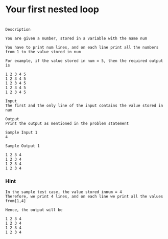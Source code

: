 # Your first nested loop 
#
    Description

    You are given a number, stored in a variable with the name num

    You have to print num lines, and on each line print all the numbers from 1 to the value stored in num

    For example, if the value stored in num = 5, then the required output is

    1 2 3 4 5
    1 2 3 4 5
    1 2 3 4 5
    1 2 3 4 5
    1 2 3 4 5

    Input
    The first and the only line of the input contains the value stored in num

    Output
    Print the output as mentioned in the problem statement

    Sample Input 1 
    4

    Sample Output 1

    1 2 3 4
    1 2 3 4
    1 2 3 4
    1 2 3 4

### Hint
    In the sample test case, the value stored innum = 4
    Therefore, we print 4 lines, and on each line we print all the values from[1,4]

    Hence, the output will be

    1 2 3 4
    1 2 3 4
    1 2 3 4
    1 2 3 4